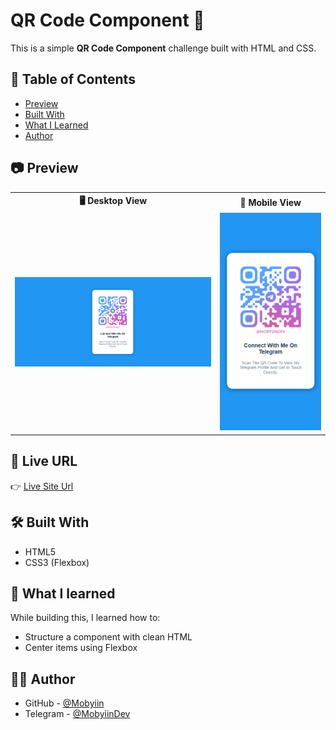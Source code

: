 # QR Code Component 🔳

This is a simple **QR Code Component** challenge built with HTML and CSS.

## 📑 Table of Contents


- [Preview](#-preview)
- [Built With](#-built-with)
- [What I Learned](#-what-i-learned)
- [Author](#-author)


## 📷 Preview
<table>
  <tr>
    <th>🖥️ Desktop View</th>
    <th>📱 Mobile View</th>
  </tr>
  <tr>
    <td><img src="./assets/desktop-preview.png" alt="Desktop Preview" width="400px" /></td>
    <td><img src="./assets/mobile-preview.png" alt="Mobile Preview" width="200px" /></td>
  </tr>
</table>

## 🚀 Live URL

👉 [Live Site Url](https://Mobyiin.github.io/Qr-Code-Component)

## 🛠️ Built With

- HTML5
- CSS3 (Flexbox)

## 🎯 What I learned

While building this, I learned how to:

- Structure a component with clean HTML
- Center items using Flexbox

## 🧑‍💻 Author
<ul dir="auto">
  <li>
    GitHub -
    <a href=https://github.com/Mobyiin>@Mobyiin</a>
  </li>
  <li>
    Telegram -
    <a href=https://t.me/MobyiinDev>@MobyiinDev</a>
  </li>
</ul>
